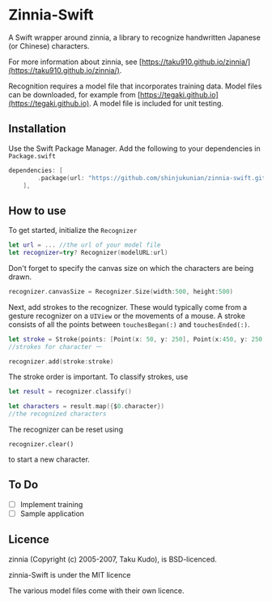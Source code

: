 # Zinnia-Swift

A Swift wrapper around zinnia, a library to recognize handwritten Japanese (or Chinese) characters.

For more information about zinnia, see [https://taku910.github.io/zinnia/](https://taku910.github.io/zinnia/).

Recognition requires a model file that incorporates training data. Model files can be downloaded, for example from [https://tegaki.github.io](https://tegaki.github.io).
A model file is included for unit testing.

## Installation
Use the Swift Package Manager. Add the following to your dependencies in `Package.swift`

```swift 
dependencies: [
        .package(url: "https://github.com/shinjukunian/zinnia-swift.git", from: "0.1.0"),
    ],
```

## How to use
To get started, initialize the `Recognizer`

```swift
let url = ... //the url of your model file
let recognizer=try? Recognizer(modelURL:url)
```
Don't forget to specify the canvas size on which the characters are being drawn.

```swift
recognizer.canvasSize = Recognizer.Size(width:500, height:500)
```
Next, add strokes to the recognizer. These would typically come from a gesture recognizer on a `UIView` or the movements of a mouse. A stroke consists of all the points between `touchesBegan(:)` and `touchesEnded(:)`.

```swift
let stroke = Stroke(points: [Point(x: 50, y: 250], Point(x:450, y: 250)])
//strokes for character 一

recognizer.add(stroke:stroke)
```

The stroke order is important. To classify strokes, use

```swift
let result = recognizer.classify()

let characters = result.map({$0.character})
//the recognized characters
```

The recognizer can be reset using 

```
recognizer.clear()
```

to start a new character.

## To Do
- [ ] Implement training
- [ ] Sample application

## Licence

zinnia (Copyright (c) 2005-2007, Taku Kudo), is BSD-licenced.

zinnia-Swift is under the MIT licence

The various model files come with their own licence.

